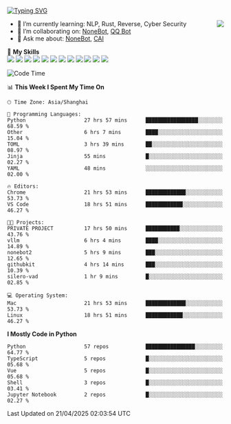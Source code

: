 [![Typing SVG](https://readme-typing-svg.herokuapp.com?size=25&duration=2500&color=8C43EA&vCenter=true&width=200&height=40&lines=Hi+there+%F0%9F%91%8B%F0%9F%8F%BB;I'm+yanyongyu)](https://git.io/typing-svg)

<a href="#">
  <img align="right" src="https://github-readme-stats.vercel.app/api?username=yanyongyu&count_private=true&show_icons=true&bg_color=15,f2f7fd,E0EAFC" />
</a>

- 🌱 I’m currently learning: NLP, Rust, Reverse, Cyber Security
- 👯 I’m collaborating on: [NoneBot](https://github.com/nonebot), [QQ Bot](https://github.com/Mrs4s/go-cqhttp)
- 💬 Ask me about: [NoneBot](https://github.com/nonebot), [CAI](https://github.com/cscs181/CAI)

🌟 **My Skills**  
![](https://img.shields.io/badge/-Python-3e74a2?style=flat-square&logo=Python&logoColor=fff)
![](https://img.shields.io/badge/-TypeScript-3178C6?style=flat-square&logo=TypeScript&logoColor=fff)
![](https://img.shields.io/badge/-Vue-4fc08d?style=flat-square&logo=Vue.js&logoColor=fff)
![](https://img.shields.io/badge/-React-2d98ce?style=flat-square&logo=React&logoColor=fff)
![](https://img.shields.io/badge/-FastAPI-009688?style=flat-square&logo=FastAPI&logoColor=fff)
![](https://img.shields.io/badge/-Linux-000000?style=flat-square&logo=Linux&logoColor=fff)
![](https://img.shields.io/badge/-Docker-2496ED?style=flat-square&logo=Docker&logoColor=fff)
![](https://img.shields.io/badge/-Kubernetes-326CE5?style=flat-square&logo=Kubernetes&logoColor=fff)
![](https://img.shields.io/badge/-GitHub%20Actions-2088FF?style=flat-square&logo=GitHubActions&logoColor=fff)
![](https://img.shields.io/badge/-PostgreSQL-4169E1?style=flat-square&logo=PostgreSQL&logoColor=fff)
![](https://img.shields.io/badge/-Redis-DC382D?style=flat-square&logo=Redis&logoColor=fff)
![](https://img.shields.io/badge/-MongoDB-47A248?style=flat-square&logo=MongoDB&logoColor=fff)

<!--START_SECTION:waka-->
![Code Time](http://img.shields.io/badge/Code%20Time-7%2C505%20hrs%2025%20mins-blue)

📊 **This Week I Spent My Time On** 

```text
🕑︎ Time Zone: Asia/Shanghai

💬 Programming Languages: 
Python                   27 hrs 57 mins      █████████████████░░░░░░░░   68.59 % 
Other                    6 hrs 7 mins        ████░░░░░░░░░░░░░░░░░░░░░   15.04 % 
TOML                     3 hrs 39 mins       ██░░░░░░░░░░░░░░░░░░░░░░░   08.97 % 
Jinja                    55 mins             █░░░░░░░░░░░░░░░░░░░░░░░░   02.27 % 
YAML                     48 mins             ░░░░░░░░░░░░░░░░░░░░░░░░░   02.00 % 

🔥 Editors: 
Chrome                   21 hrs 53 mins      █████████████░░░░░░░░░░░░   53.73 % 
VS Code                  18 hrs 51 mins      ████████████░░░░░░░░░░░░░   46.27 % 

🐱‍💻 Projects: 
PRIVATE PROJECT          17 hrs 50 mins      ███████████░░░░░░░░░░░░░░   43.76 % 
vllm                     6 hrs 4 mins        ████░░░░░░░░░░░░░░░░░░░░░   14.89 % 
nonebot2                 5 hrs 9 mins        ███░░░░░░░░░░░░░░░░░░░░░░   12.65 % 
githubkit                4 hrs 14 mins       ███░░░░░░░░░░░░░░░░░░░░░░   10.39 % 
silero-vad               1 hr 9 mins         █░░░░░░░░░░░░░░░░░░░░░░░░   02.85 % 

💻 Operating System: 
Mac                      21 hrs 53 mins      █████████████░░░░░░░░░░░░   53.73 % 
Linux                    18 hrs 51 mins      ████████████░░░░░░░░░░░░░   46.27 % 
```

**I Mostly Code in Python** 

```text
Python                   57 repos            ████████████████░░░░░░░░░   64.77 % 
TypeScript               5 repos             █░░░░░░░░░░░░░░░░░░░░░░░░   05.68 % 
Vue                      5 repos             █░░░░░░░░░░░░░░░░░░░░░░░░   05.68 % 
Shell                    3 repos             █░░░░░░░░░░░░░░░░░░░░░░░░   03.41 % 
Jupyter Notebook         2 repos             █░░░░░░░░░░░░░░░░░░░░░░░░   02.27 % 
```




 Last Updated on 21/04/2025 02:03:54 UTC
<!--END_SECTION:waka-->
